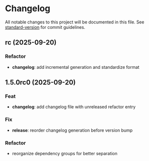 # Changelog

All notable changes to this project will be documented in this file. See [standard-version](https://github.com/conventional-changelog/standard-version) for commit guidelines.

## rc (2025-09-20)

### Refactor

- **changelog**: add incremental generation and standardize format

## 1.5.0rc0 (2025-09-20)

### Feat

- **changelog**: add changelog file with unreleased refactor entry

### Fix

- **release**: reorder changelog generation before version bump

### Refactor

- reorganize dependency groups for better separation
